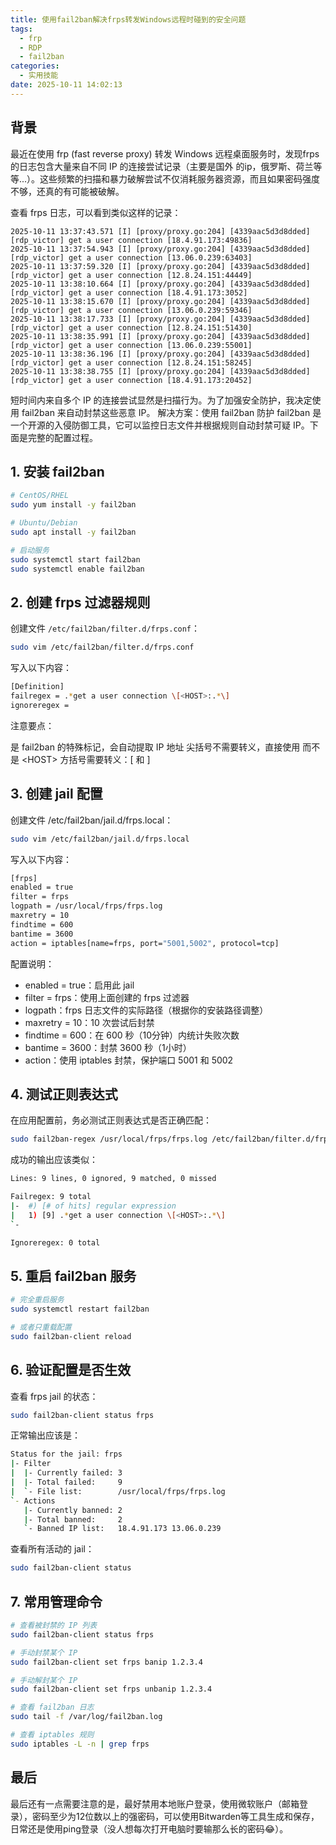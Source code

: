 ```yaml
---
title: 使用fail2ban解决frps转发Windows远程时碰到的安全问题
tags:
  - frp
  - RDP
  - fail2ban
categories:
  - 实用技能
date: 2025-10-11 14:02:13
---
```

## 背景

最近在使用 frp (fast reverse proxy) 转发 Windows 远程桌面服务时，发现frps的日志包含大量来自不同 IP 的连接尝试记录（主要是国外 的ip，俄罗斯、荷兰等等...）。这些频繁的扫描和暴力破解尝试不仅消耗服务器资源，而且如果密码强度不够，还真的有可能被破解。

查看 frps 日志，可以看到类似这样的记录：

<!-- more -->

```log
2025-10-11 13:37:43.571 [I] [proxy/proxy.go:204] [4339aac5d3d8dded] [rdp_victor] get a user connection [18.4.91.173:49836]
2025-10-11 13:37:54.943 [I] [proxy/proxy.go:204] [4339aac5d3d8dded] [rdp_victor] get a user connection [13.06.0.239:63403]
2025-10-11 13:37:59.320 [I] [proxy/proxy.go:204] [4339aac5d3d8dded] [rdp_victor] get a user connection [12.8.24.151:44449]
2025-10-11 13:38:10.664 [I] [proxy/proxy.go:204] [4339aac5d3d8dded] [rdp_victor] get a user connection [18.4.91.173:3052]
2025-10-11 13:38:15.670 [I] [proxy/proxy.go:204] [4339aac5d3d8dded] [rdp_victor] get a user connection [13.06.0.239:59346]
2025-10-11 13:38:17.733 [I] [proxy/proxy.go:204] [4339aac5d3d8dded] [rdp_victor] get a user connection [12.8.24.151:51430]
2025-10-11 13:38:35.991 [I] [proxy/proxy.go:204] [4339aac5d3d8dded] [rdp_victor] get a user connection [13.06.0.239:55001]
2025-10-11 13:38:36.196 [I] [proxy/proxy.go:204] [4339aac5d3d8dded] [rdp_victor] get a user connection [12.8.24.151:58245]
2025-10-11 13:38:38.755 [I] [proxy/proxy.go:204] [4339aac5d3d8dded] [rdp_victor] get a user connection [18.4.91.173:20452]
```

短时间内来自多个 IP 的连接尝试显然是扫描行为。为了加强安全防护，我决定使用 fail2ban 来自动封禁这些恶意 IP。
解决方案：使用 fail2ban 防护
fail2ban 是一个开源的入侵防御工具，它可以监控日志文件并根据规则自动封禁可疑 IP。下面是完整的配置过程。

## 1. 安装 fail2ban

``` bash
# CentOS/RHEL
sudo yum install -y fail2ban

# Ubuntu/Debian
sudo apt install -y fail2ban

# 启动服务
sudo systemctl start fail2ban
sudo systemctl enable fail2ban
```

## 2. 创建 frps 过滤器规则

创建文件 `/etc/fail2ban/filter.d/frps.conf`：

``` bash
sudo vim /etc/fail2ban/filter.d/frps.conf
```

写入以下内容：

``` bash
[Definition]
failregex = .*get a user connection \[<HOST>:.*\]
ignoreregex =
```

注意要点：

<HOST> 是 fail2ban 的特殊标记，会自动提取 IP 地址
尖括号不需要转义，直接使用 <HOST> 而不是 \<HOST\>
方括号需要转义：\[ 和 \]

## 3. 创建 jail 配置

创建文件 /etc/fail2ban/jail.d/frps.local：

``` bash
sudo vim /etc/fail2ban/jail.d/frps.local
```

写入以下内容：

``` bash
[frps]
enabled = true
filter = frps
logpath = /usr/local/frps/frps.log
maxretry = 10
findtime = 600
bantime = 3600
action = iptables[name=frps, port="5001,5002", protocol=tcp]
```

配置说明：

* enabled = true：启用此 jail
* filter = frps：使用上面创建的 frps 过滤器
* logpath：frps 日志文件的实际路径（根据你的安装路径调整）
* maxretry = 10：10 次尝试后封禁
* findtime = 600：在 600 秒（10分钟）内统计失败次数
* bantime = 3600：封禁 3600 秒（1小时）
* action：使用 iptables 封禁，保护端口 5001 和 5002

## 4. 测试正则表达式
在应用配置前，务必测试正则表达式是否正确匹配：

``` bash
sudo fail2ban-regex /usr/local/frps/frps.log /etc/fail2ban/filter.d/frps.conf
```

成功的输出应该类似：

``` bash
Lines: 9 lines, 0 ignored, 9 matched, 0 missed

Failregex: 9 total
|-  #) [# of hits] regular expression
|   1) [9] .*get a user connection \[<HOST>:.*\]
`-

Ignoreregex: 0 total
```

## 5. 重启 fail2ban 服务

``` bash
# 完全重启服务
sudo systemctl restart fail2ban

# 或者只重载配置
sudo fail2ban-client reload
```

## 6. 验证配置是否生效
查看 frps jail 的状态：

``` bash
sudo fail2ban-client status frps
```

正常输出应该是：

``` bash
Status for the jail: frps
|- Filter
|  |- Currently failed: 3
|  |- Total failed:     9
|  `- File list:        /usr/local/frps/frps.log
`- Actions
   |- Currently banned: 2
   |- Total banned:     2
   `- Banned IP list:   18.4.91.173 13.06.0.239
```

查看所有活动的 jail：

``` bash
sudo fail2ban-client status
```

## 7. 常用管理命令

``` bash
# 查看被封禁的 IP 列表
sudo fail2ban-client status frps

# 手动封禁某个 IP
sudo fail2ban-client set frps banip 1.2.3.4

# 手动解封某个 IP
sudo fail2ban-client set frps unbanip 1.2.3.4

# 查看 fail2ban 日志
sudo tail -f /var/log/fail2ban.log

# 查看 iptables 规则
sudo iptables -L -n | grep frps
```

## 最后

最后还有一点需要注意的是，最好禁用本地账户登录，使用微软账户（邮箱登录），密码至少为12位数以上的强密码，可以使用Bitwarden等工具生成和保存，日常还是使用ping登录（没人想每次打开电脑时要输那么长的密码😂）。